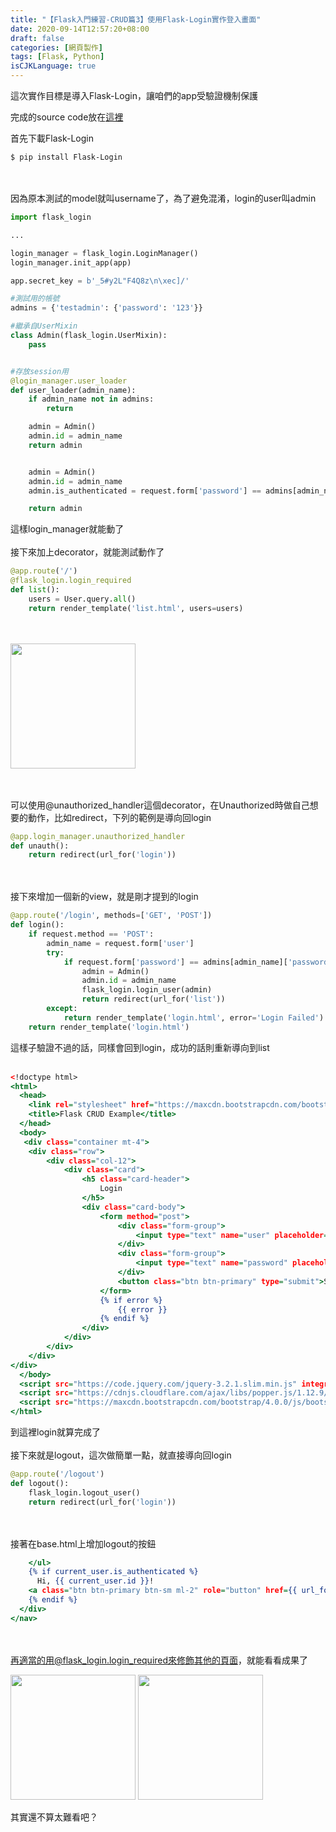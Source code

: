 ```yaml
---
title: "【Flask入門練習-CRUD篇3】使用Flask-Login實作登入畫面"
date: 2020-09-14T12:57:20+08:00
draft: false
categories: [網頁製作]
tags: [Flask, Python]
isCJKLanguage: true
---
```

這次實作目標是導入Flask-Login，讓咱們的app受驗證機制保護
<!--more-->
完成的source code放在[這裡](https://github.com/mikanbearer/flask_crud_example/releases/tag/append_login_page)
  
首先下載Flask-Login
```
$ pip install Flask-Login
```
<br></br>
因為原本測試的model就叫username了，為了避免混淆，login的user叫admin
```:app/app.py
import flask_login

...

login_manager = flask_login.LoginManager()
login_manager.init_app(app)

app.secret_key = b'_5#y2L"F4Q8z\n\xec]/'

#測試用的帳號
admins = {'testadmin': {'password': '123'}}

#繼承自UserMixin
class Admin(flask_login.UserMixin):
    pass


#存放session用
@login_manager.user_loader
def user_loader(admin_name):
    if admin_name not in admins:
        return

    admin = Admin()
    admin.id = admin_name
    return admin


    admin = Admin()
    admin.id = admin_name
    admin.is_authenticated = request.form['password'] == admins[admin_name]['password']

    return admin
```
這樣login_manager就能動了
<br></br>
接下來加上decorator，就能測試動作了
```py
@app.route('/')
@flask_login.login_required
def list():
    users = User.query.all()
    return render_template('list.html', users=users)
```
<br></br>
<img style="display:inline;" width="200" src="1.png">

  
<br></br>
可以使用@unauthorized_handler這個decorator，在Unauthorized時做自己想要的動作，比如redirect，下列的範例是導向回login
```:app/app.py
@app.login_manager.unauthorized_handler
def unauth():
    return redirect(url_for('login'))
```
<br></br>
接下來增加一個新的view，就是剛才提到的login
```:app/app.py
@app.route('/login', methods=['GET', 'POST'])
def login():
    if request.method == 'POST':
        admin_name = request.form['user']
        try:
            if request.form['password'] == admins[admin_name]['password']:
                admin = Admin()
                admin.id = admin_name
                flask_login.login_user(admin)
                return redirect(url_for('list'))
        except:
            return render_template('login.html', error='Login Failed')
    return render_template('login.html')
```
這樣子驗證不過的話，同樣會回到login，成功的話則重新導向到list
<br></br>
```:app/template/login.html
<!doctype html>
<html>
  <head>
    <link rel="stylesheet" href="https://maxcdn.bootstrapcdn.com/bootstrap/4.0.0/css/bootstrap.min.css" integrity="sha384-Gn5384xqQ1aoWXA+058RXPxPg6fy4IWvTNh0E263XmFcJlSAwiGgFAW/dAiS6JXm" crossorigin="anonymous">
    <title>Flask CRUD Example</title>
  </head>
  <body>
   <div class="container mt-4">
    <div class="row">
        <div class="col-12">
            <div class="card">
                <h5 class="card-header">
                    Login
                </h5>
                <div class="card-body">
                    <form method="post">
                        <div class="form-group">
                            <input type="text" name="user" placeholder="Username" class="form-control">
                        </div>
                        <div class="form-group">
                            <input type="text" name="password" placeholder="Password" class="form-control">
                        </div>
                        <button class="btn btn-primary" type="submit">Submit</button>
                    </form>
                    {% if error %}
                        {{ error }}
                    {% endif %}
                </div>
            </div>
        </div>
    </div>
</div>
  </body>
  <script src="https://code.jquery.com/jquery-3.2.1.slim.min.js" integrity="sha384-KJ3o2DKtIkvYIK3UENzmM7KCkRr/rE9/Qpg6aAZGJwFDMVNA/GpGFF93hXpG5KkN" crossorigin="anonymous"></script>
  <script src="https://cdnjs.cloudflare.com/ajax/libs/popper.js/1.12.9/umd/popper.min.js" integrity="sha384-ApNbgh9B+Y1QKtv3Rn7W3mgPxhU9K/ScQsAP7hUibX39j7fakFPskvXusvfa0b4Q" crossorigin="anonymous"></script>
  <script src="https://maxcdn.bootstrapcdn.com/bootstrap/4.0.0/js/bootstrap.min.js" integrity="sha384-JZR6Spejh4U02d8jOt6vLEHfe/JQGiRRSQQxSfFWpi1MquVdAyjUar5+76PVCmYl" crossorigin="anonymous"></script>
</html>
```
到這裡login就算完成了
<br></br>
接下來就是logout，這次做簡單一點，就直接導向回login
```:app/app.py
@app.route('/logout')
def logout():
    flask_login.logout_user()
    return redirect(url_for('login'))
```
<br></br>
接著在base.html上增加logout的按鈕
```:app/templates/base.html {linenos=table, linenostart=21, hl_lines=["2-5"]}
    </ul>
    {% if current_user.is_authenticated %}
      Hi, {{ current_user.id }}!
    <a class="btn btn-primary btn-sm ml-2" role="button" href={{ url_for('logout') }}>Logout</a>
    {% endif %}
  </div>
</nav>
```
<br></br>
再適當的用@flask_login.login_required來修飾其他的頁面，就能看看成果了

<img style="display:inline;" width="200" src="2.png">
<img style="display:inline;" width="200" src="3.png">

其實還不算太難看吧？